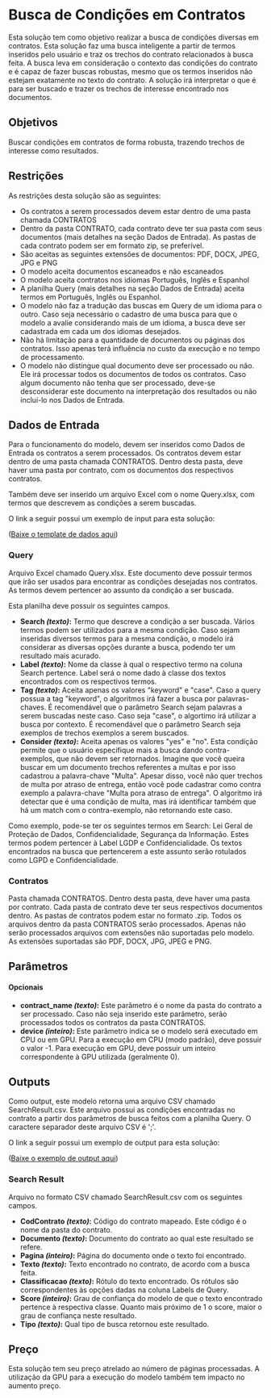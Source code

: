 # Busca de Condições em Contratos
Esta solução tem como objetivo realizar a busca de condições diversas em contratos. Esta solução faz uma busca inteligente a partir de termos inseridos pelo usuário e traz os trechos do contrato relacionados à busca feita. A busca leva em consideração o contexto das condições do contrato e é capaz de fazer buscas robustas, mesmo que os termos inseridos não estejam exatamente no texto do contrato. A solução irá interpretar o que é para ser buscado e trazer os trechos de interesse encontrado nos documentos.

## Objetivos
Buscar condições em contratos de forma robusta, trazendo trechos de interesse como resultados.

## Restrições
As restrições desta solução são as seguintes:
- Os contratos a serem processados devem estar dentro de uma pasta chamada CONTRATOS
- Dentro da pasta CONTRATO, cada contrato deve ter sua pasta com seus documentos (mais detalhes na seção Dados de Entrada). As pastas de cada contrato podem ser em formato zip, se preferível.
- São aceitas as seguintes extensões de documentos: PDF, DOCX, JPEG, JPG e PNG
- O modelo aceita documentos escaneados e não escaneados
- O modelo aceita contratos nos idiomas Português, Inglês e Espanhol
- A planilha Query (mais detalhes na seção Dados de Entrada) aceita termos em Português, Inglês ou Espanhol.
- O modelo não faz a tradução das buscas em Query de um idioma para o outro. Caso seja necessário o cadastro de uma busca para que o modelo a avalie considerando mais de um idioma, a busca deve ser cadastrada em cada um dos idiomas desejados.
- Não há limitação para a quantidade de documentos ou páginas dos contratos. Isso apenas terá influência no custo da execução e no tempo de processamento.
- O modelo não distingue qual documento deve ser processado ou não. Ele irá processar todos os documentos de todos os contratos. Caso algum documento não tenha que ser processado, deve-se desconsiderar este documento na interpretação dos resultados ou não incluí-lo nos Dados de Entrada.

## Dados de Entrada
Para o funcionamento do modelo, devem ser inseridos como Dados de Entrada os contratos a serem processados. Os contratos devem estar dentro de uma pasta chamada CONTRATOS. Dentro desta pasta, deve haver uma pasta por contrato, com os documentos dos respectivos contratos.

Também deve ser inserido um arquivo Excel com o nome Query.xlsx, com termos que descrevem as condições a serem buscadas.

O link a seguir possui um exemplo de input para esta solução:

(<a href="doc/input_example.zip" download="input_example.zip">Baixe o template de dados aqui</a>)

### Query
Arquivo Excel chamado Query.xlsx. Este documento deve possuir termos que irão ser usados para encontrar as condições desejadas nos contratos. As termos devem pertencer ao assunto da condição a ser buscada. 

Esta planilha deve possuir os seguintes campos.
-	**Search *(texto)*:** Termo que descreve a condição a ser buscada. Vários termos podem ser utilizados para a mesma condição. Caso sejam inseridas diversos termos para a mesma condição, o modelo irá considerar as diversas opções durante a busca, podendo ter um resultado mais acurado.
-	**Label *(texto)*:** Nome da classe à qual o respectivo termo na coluna Search pertence. Label será o nome dado à classe dos textos encontrados com os respectivos termos.
-	**Tag *(texto)*:** Aceita apenas os valores "keyword" e  "case". Caso a query possua a tag "keyword", o algoritmos irá fazer a busca por palavras-chaves. É recomendável que o parâmetro Search sejam palavras a serem buscadas neste caso.  Caso seja "case", o algortimo irá utilizar a busca por contexto. É recomendável que o parâmetro Search seja exemplos de trechos exemplos a serem buscados.
-	**Consider *(texto)*:** Aceita apenas os valores "yes" e  "no". Esta condição permite que o usuário especifique mais a busca dando contra-exemplos, que não devem ser retornados. Imagine que você queira buscar em um documento trechos referentes a multas e por isso cadastrou a palavra-chave "Multa". Apesar disso, você não quer trechos de multa por atraso de entrega, então você pode cadastrar como contra exemplo a palavra-chave "Multa pora atraso de entrega". O algoritmo irá detectar que é uma condição de multa, mas irá identificar também que há um match com o contra-exemplo, não retornando este caso.

Como exemplo, pode-se ter os seguintes termos em Search: Lei Geral de Proteção de Dados, Confidencialidade, Segurança da Informação. Estes termos podem pertencer à Label LGDP e Confidencialidade. Os textos encontrados na busca que pertencerem a este assunto serão rotulados como LGPD e Confidencialidade.

### Contratos 
Pasta chamada CONTRATOS. Dentro desta pasta, deve haver uma pasta por contrato. Cada pasta de contrato deve ter seus respectivos documentos dentro. As pastas de contratos podem estar no formato .zip. Todos os arquivos dentro da pasta CONTRATOS serão processados. Apenas não serão processados arquivos com extensões não suportadas pelo modelo. As extensões suportadas são PDF, DOCX, JPG, JPEG e PNG.

## Parâmetros

#### Opcionais
-	**contract_name *(texto)*:** Este parâmetro é o nome da pasta do contrato a ser processado. Caso não seja inserido este parâmetro, serão processados todos os contratos da pasta CONTRATOS.  
-	**device *(inteiro)*:** Este parâmetro indica se o modelo será executado em CPU ou em GPU. Para a execução em CPU (modo padrão), deve possuir o valor -1. Para execução em GPU, deve possuir um inteiro correspondente à GPU utilizada (geralmente 0).

## Outputs
Como output, este modelo retorna uma arquivo CSV chamado SearchResult.csv. Este arquivo possui as condições encontradas no contrato a partir dos parâmetros de busca feitos com a planilha Query. O caractere separador deste arquivo CSV é ';'.

O link a seguir possui um exemplo de output para esta solução:

(<a href="doc/SearchResult.xlsx" download="SearchResult.xlsx">Baixe o exemplo de output aqui</a>)

### Search Result
Arquivo no formato CSV chamado SearchResult.csv com os seguintes campos.

-	**CodContrato *(texto)*:** Código do contrato mapeado. Este código é o nome da pasta do contrato.
-	**Documento *(texto)*:** Documento do contrato ao qual este resultado se refere. 
-	**Pagina *(inteiro)*:** Página do documento onde o texto foi encontrado.
-	**Texto *(texto)*:** Texto encontrado no contrato, de acordo com a busca feita.
-	**Classificacao *(texto)*:** Rótulo do texto encontrado. Os rótulos são correspondentes às opções dadas na coluna Labels de Query.
-	**Score *(inteiro)*:** Grau de confiança do modelo de que o texto encontrado pertence à respectiva classe. Quanto mais próximo de 1 o score, maior o grau de confiança neste resultado.
-	**Tipo *(texto)*:** Qual tipo de busca retornou este resultado.


## Preço
Esta solução tem seu preço atrelado ao número de páginas processadas. A utilização da GPU para a execução do modelo também tem impacto no aumento preço.